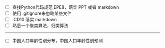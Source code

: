 - [ ] 查找Python代码规范 EPE8，落实 PPT 或者 markdown
- [ ] 使用 .gitignore来忽略某些文件
- [ ] ICD10   落实 markdown
- [ ] 熟悉一个聚类算法，归类算法

----

- [ ] 中国人口年龄性别分布，中国人口年龄性别预测


